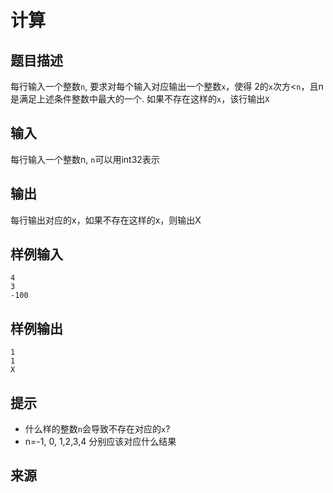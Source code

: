 # 计算

## 题目描述

每行输入一个整数`n`, 要求对每个输入对应输出一个整数`x`，使得
2的`x`次方<`n`，且n是满足上述条件整数中最大的一个. 如果不存在这样的`x`，该行输出`X`

## 输入

每行输入一个整数n, `n`可以用int32表示

## 输出

每行输出对应的x，如果不存在这样的x，则输出X

## 样例输入

```text
4
3
-100
```

## 样例输出

```text
1
1
X
```

## 提示

- 什么样的整数`n`会导致不存在对应的`x`?
- n=-1, 0, 1,2,3,4 分别应该对应什么结果

## 来源
